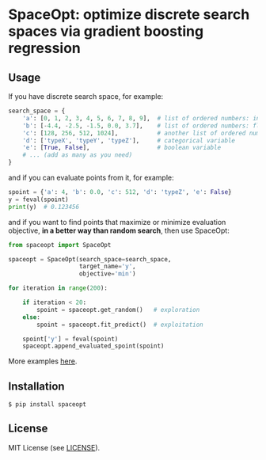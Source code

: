 # SpaceOpt: optimize discrete search spaces via gradient boosting regression

## Usage

If you have discrete search space, for example:

```python
search_space = {
    'a': [0, 1, 2, 3, 4, 5, 6, 7, 8, 9],  # list of ordered numbers: ints
    'b': [-4.4, -2.5, -1.5, 0.0, 3.7],    # list of ordered numbers: floats
    'c': [128, 256, 512, 1024],           # another list of ordered numbers
    'd': ['typeX', 'typeY', 'typeZ'],     # categorical variable
    'e': [True, False],                   # boolean variable
    # ... (add as many as you need)
}
```

and if you can evaluate points from it, for example:

```python
spoint = {'a': 4, 'b': 0.0, 'c': 512, 'd': 'typeZ', 'e': False}
y = feval(spoint)
print(y)  # 0.123456
```

and if you want to find points that maximize or minimize evaluation objective, <b>in a better way than random search</b>, then use SpaceOpt:

```python
from spaceopt import SpaceOpt

spaceopt = SpaceOpt(search_space=search_space,
                    target_name='y',
                    objective='min')

for iteration in range(200):

    if iteration < 20:
        spoint = spaceopt.get_random()   # exploration
    else:
        spoint = spaceopt.fit_predict()  # exploitation

    spoint['y'] = feval(spoint)
    spaceopt.append_evaluated_spoint(spoint)
```

More examples [here](./examples/).

## Installation

```
$ pip install spaceopt
```

## License

MIT License (see [LICENSE](./LICENSE)).
